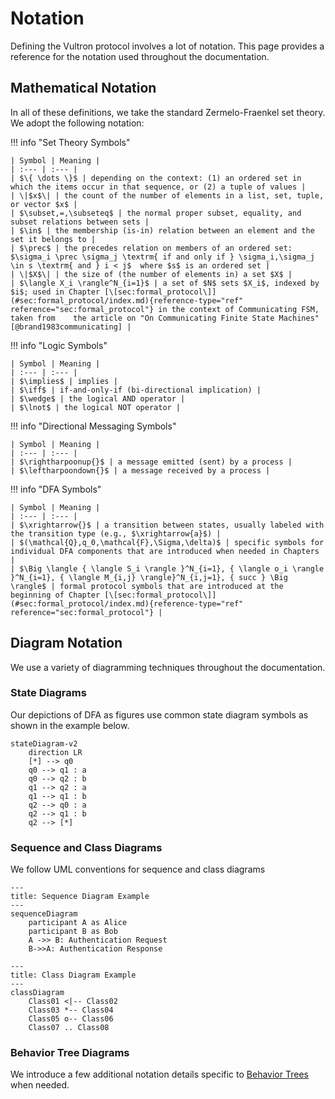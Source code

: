 # Notation

Defining the Vultron protocol involves a lot of notation.
This page provides a reference for the notation used throughout the documentation.

## Mathematical Notation

In all of these definitions, we take the standard Zermelo-Fraenkel set theory.
We adopt the following notation:

!!! info "Set Theory Symbols"

    | Symbol | Meaning |
    | :--- | :--- |
    | $\{ \dots \}$ | depending on the context: (1) an ordered set in which the items occur in that sequence, or (2) a tuple of values |
    | \|$x$\| | the count of the number of elements in a list, set, tuple, or vector $x$ |
    | $\subset,=,\subseteq$ | the normal proper subset, equality, and subset relations between sets |
    | $\in$ | the membership (is-in) relation between an element and the set it belongs to |
    | $\prec$ | the precedes relation on members of an ordered set: $\sigma_i \prec \sigma_j \textrm{ if and only if } \sigma_i,\sigma_j \in s \textrm{ and } i < j$  where $s$ is an ordered set |
    | \|$X$\| | the size of (the number of elements in) a set $X$ |
    | $\langle X_i \rangle^N_{i=1}$ | a set of $N$ sets $X_i$, indexed by $i$; used in Chapter [\[sec:formal_protocol\]](#sec:formal_protocol/index.md){reference-type="ref" reference="sec:formal_protocol"} in the context of Communicating FSM, taken from    the article on "On Communicating Finite State Machines"[@brand1983communicating] |

!!! info "Logic Symbols"

    | Symbol | Meaning |
    | :--- | :--- |
    | $\implies$ | implies |
    | $\iff$ | if-and-only-if (bi-directional implication) |
    | $\wedge$ | the logical AND operator |
    | $\lnot$ | the logical NOT operator |

!!! info "Directional Messaging Symbols"

    | Symbol | Meaning |
    | :--- | :--- |
    | $\rightharpoonup{}$ | a message emitted (sent) by a process |
    | $\leftharpoondown{}$ | a message received by a process |

!!! info "DFA Symbols"

    | Symbol | Meaning |
    | :--- | :--- |
    | $\xrightarrow{}$ | a transition between states, usually labeled with the transition type (e.g., $\xrightarrow{a}$) |
    | $(\mathcal{Q},q_0,\mathcal{F},\Sigma,\delta)$ | specific symbols for individual DFA components that are introduced when needed in Chapters |
    | $\Big \langle { \langle S_i \rangle }^N_{i=1}, { \langle o_i \rangle }^N_{i=1}, { \langle M_{i,j} \rangle}^N_{i,j=1}, { succ } \Big \rangle$ | formal protocol symbols that are introduced at the beginning of Chapter [\[sec:formal_protocol\]](#sec:formal_protocol/index.md){reference-type="ref" reference="sec:formal_protocol"} |

## Diagram Notation

We use a variety of diagramming techniques throughout the documentation.

### State Diagrams

Our depictions of DFA as figures use common state diagram symbols as shown in the example below.

```mermaid
stateDiagram-v2
    direction LR
    [*] --> q0
    q0 --> q1 : a
    q0 --> q2 : b
    q1 --> q2 : a
    q1 --> q1 : b
    q2 --> q0 : a
    q2 --> q1 : b
    q2 --> [*]
```

### Sequence and Class Diagrams

We follow UML conventions for sequence and class diagrams

```mermaid
---
title: Sequence Diagram Example
---
sequenceDiagram
    participant A as Alice
    participant B as Bob
    A ->> B: Authentication Request
    B->>A: Authentication Response
```

```mermaid
---
title: Class Diagram Example
---
classDiagram
    Class01 <|-- Class02
    Class03 *-- Class04
    Class05 o-- Class06
    Class07 .. Class08
```

### Behavior Tree Diagrams

We introduce a few additional notation details specific to [Behavior Trees](../behavior_logic/index.md) when needed.
